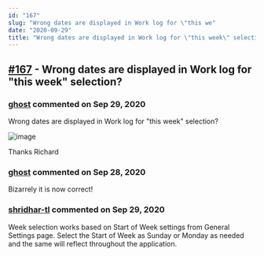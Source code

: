 ```yaml
---
id: "167"
slug: "Wrong dates are displayed in Work log for \"this we"
date: "2020-09-29"
title: "Wrong dates are displayed in Work log for \"this week\" selection?"
---
```



## [#167](https://github.com/shridhar-tl/jira-assistant/issues/167) - Wrong dates are displayed in Work log for "this week" selection?

### [ghost](https://github.com/ghost) commented on Sep 29, 2020

Wrong dates are displayed in Work log for "this week" selection?

![image](https://user-images.githubusercontent.com/4889648/94442218-9b2e6600-019b-11eb-805e-a1fed46c9c13.png)

Thanks
Richard

### [ghost](https://github.com/ghost) commented on Sep 28, 2020

Bizarrely it is now correct!

### [shridhar-tl](https://github.com/shridhar-tl) commented on Sep 29, 2020

Week selection works based on Start of Week settings from General Settings page. Select the Start of Week as Sunday or Monday as needed and the same will reflect throughout the application.
